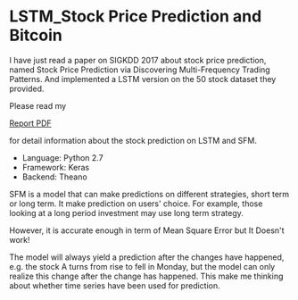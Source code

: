 # LSTM_Stock Price Prediction and Bitcoin

I have just read a paper on SIGKDD 2017 about stock price prediction, named Stock Price Prediction via Discovering Multi-Frequency Trading Patterns. And implemented a LSTM version on the 50 stock dataset they provided.

Please read my

[Report PDF](https://github.com/RenXiangyuan/LSTM_SFM/blob/master/stock-prediction-lstm%20(1).pdf) 

for detail information about the stock prediction on LSTM and SFM.

* Language: Python 2.7
* Framework: Keras
* Backend: Theano 

SFM is a model that can make predictions on different strategies, short term or long term. It make prediction on users' choice. For example, those looking at a long period investment may use long term strategy.

However, it is accurate enough in term of Mean Square Error but It Doesn't work!

The model will always yield a prediction after the changes have happened, e.g. the stock A turns from rise to fell in Monday, but the model can only realize this change after the change has happened. This make me thinking about whether time series have been used for prediction.
